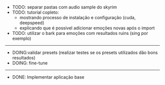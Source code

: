 * TODO: separar pastas com audio sample do skyrim
* TODO: tutorial copleto: 
  * mostrando processo de instalação e configuração (cuda, deepspeed)
  * explicando que é possivel adicionar emoções novas após o import
* TODO: utilizar o bark para emoções com resultados ruins (sing por exemplo)

----

* DOING:validar presets (realizar testes se os presets utilizados dão bons resultados)
* DOING: fine-tune

----

* DONE: Implementar aplicação base

